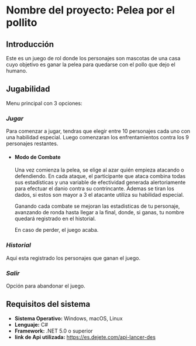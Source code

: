 # Nombre del proyecto: Pelea por el pollito

## Introducción
Este es un juego de rol donde los personajes son mascotas de una casa cuyo objetivo es ganar la pelea para quedarse con el pollo que dejo el humano.

## Jugabilidad

Menu principal con 3 opciones:

### *Jugar*
<p>Para comenzar a jugar, tendras que elegir entre 10 personajes cada uno con una habilidad especial. Luego comenzaran los enfrentamientos contra los 9 personajes restantes.</p>
  
  - #### **Modo de Combate**
  
    Una vez comienza la pelea, se elige al azar quién empieza atacando o defendiendo. En cada ataque, el participante que ataca combina todas sus estadísticas y una variable de efectividad generada alertoriamente para efectuar el danio contra su contrincante. Ademas se tiran los dados, si estos son mayor a 3 el atacante utiliza su habilidad especial.
  
  
    Ganando cada combate se mejoran las estadisticas de tu personaje, avanzando de ronda hasta llegar a la final, donde, si ganas, tu nombre quedará registrado en el historial.
  
    En caso de perder, el juego acaba.

### *Historial*
<p>Aqui esta registrado los personajes que ganan el juego.</p>

### *Salir* 
<p>Opción para abandonar el juego.</p>

## Requisitos del sistema

- **Sistema Operativo:** Windows, macOS, Linux
- **Lenguaje:** C#
- **Framework:** .NET 5.0 o superior
- **link de Api utilizada:** https://es.dejete.com/api-lancer-des